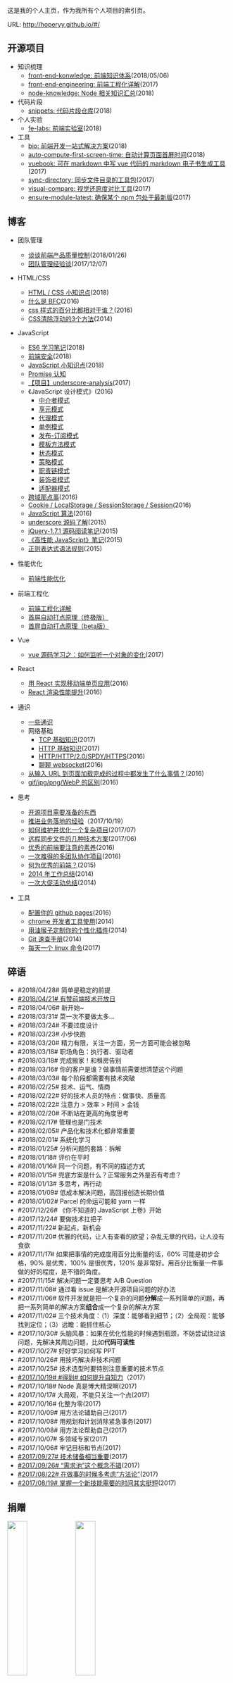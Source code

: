 这是我的个人主页，作为我所有个人项目的索引页。

URL: http://hoperyy.github.io/#/

## 开源项目

+   知识梳理
    +   [front-end-konwledge: 前端知识体系](https://github.com/hoperyy/front-end-knowledge)(2018/05/06)
    +   [front-end-engineering: 前端工程化详解](https://github.com/hoperyy/front-end-engineering)(2017)
    +   [node-knowledge: Node 相关知识汇总](https://github.com/hoperyy/node-knowledge)(2018)
+   代码片段
    +   [snippets: 代码片段仓库](https://hoperyy.github.io/snippets/#/)(2018)
+   个人实验
    +   [fe-labs: 前端实验室](https://hoperyy.github.io/fe-labs/#/)(2018)
+   工具
    +   [bio: 前端开发一站式解决方案](https://github.com/weidian-inc/bio-cli)(2018)
    +   [auto-compute-first-screen-time: 自动计算页面首屏时间](https://github.com/hoperyy/blog/issues/102)(2018)
    +   [vuebook: 可在 markdown 中写 vue 代码的 markdown 电子书生成工具](https://github.com/hoperyy/vue-markdown-book)(2017)
    +   [sync-directory: 同步文件目录的工具包](https://github.com/hoperyy/sync-directory)(2017)
    +   [visual-compare: 视觉还原度对比工具](https://github.com/hoperyy/visual-compare)(2017)
    +   [ensure-module-latest: 确保某个 npm 包处于最新版](https://github.com/hoperyy/ensure-module-latest)(2017)


## 博客

+   团队管理
    +   [谈谈前端产品质量控制](./docs/谈谈前端产品质量控制.md)(2018/01/26)
    +   [团队管理经验谈](./docs/团队管理经验谈.md)(2017/12/07)

+   HTML/CSS
    +   [HTML / CSS 小知识点](./docs/HTML+CSS小知识点.md)(2018)
    +   [什么是 BFC](./docs/什么是BFC.md)(2016)
    +   [css 样式的百分比都相对于谁？](./docs/css样式的百分比都相对于谁.md)(2016)
    +   [CSS清除浮动的3个方法](./docs/CSS清除浮动的3个方法.md)(2014)

+   JavaScript
    +   [ES6 学习笔记](./docs/ES6学习笔记.md)(2018)
    +   [前端安全](./docs/前端安全.md)(2018)
    +   [JavaScript 小知识点](./docs/JavaScript小知识点.md)(2018)
    +   [Promise 认知](./docs/Promise认知.md)
    +	[【项目】underscore-analysis](https://github.com/hoperyy/underscore-analysis)(2017)
    +   《JavaScript 设计模式》(2016)
        +   [中介者模式](./docs/《JavaScript设计模式》-中介者模式.md)
        +   [享元模式](./docs/《JavaScript设计模式》-享元模式.md)
        +   [代理模式](./docs/《JavaScript设计模式》-代理模式.md)
        +   [单例模式](./docs/《JavaScript设计模式》-单例模式.md)
        +   [发布-订阅模式](./docs/《JavaScript设计模式》-发布-订阅模式.md)
        +   [模板方法模式](./docs/《JavaScript设计模式》-模板方法模式.md)
        +   [状态模式](./docs/《JavaScript设计模式》-状态模式.md)
        +   [策略模式](./docs/《JavaScript设计模式》-策略模式.md)
        +   [职责链模式](./docs/《JavaScript设计模式》-职责链模式.md)
        +   [装饰者模式](./docs/《JavaScript设计模式》-装饰者模式.md)
        +   [适配器模式](./docs/《JavaScript设计模式》-适配器模式.md)
    +   [跨域那点事](./docs/跨域那点事.md)(2016)
    +   [Cookie / LocalStorage / SessionStorage / Session](./docs/Cookie-LocalStorage-SessionStorage-Session.md)(2016)
    +   [JavaScript 算法](./docs/JavaScript算法.md)(2016)
    +   [underscore 源码了解](./docs/underscore源码了解.md)(2015)
    +   [jQuery-1.7.1 源码阅读笔记](./docs/jQuery-1.7.1源码阅读笔记.md)(2015)
    +   [《高性能 JavaScript》笔记](./docs/《高性能JavaScript》笔记.md)(2015)
    +   [正则表达式语法规则](./docs/正则表达式语法规则.md)(2015)

+   性能优化

    +   [前端性能优化](./docs/前端性能优化.md)

+   前端工程化

    +   [前端工程化详解](https://github.com/hoperyy/front-end-engineering)
    +   [首屏自动打点原理（终极版）](./docs/首屏自动打点原理（终极版）.md)
    +   [首屏自动打点原理（beta版）](./docs/首屏自动打点原理（beta版）.md)

+   Vue
    +	[vue 源码学习之：如何监听一个对象的变化](./docs/vue源码学习之-如何监听一个对象的变化.md)(2017)

+   React
    +   [用 React 实现移动端单页应用](./docs/用React实现移动端单页应用.md)(2016)
    +   [React 渲染性能提升](./docs/React渲染性能提升.md)(2016)

+   通识
    +   [一些通识](./docs/一些通识.md)
    +   网络基础
        +   [TCP 基础知识](./docs/TCP.md)(2017)
        +   [HTTP 基础知识](./docs/HTTP基础知识.md)(2017)
        +   [HTTP/HTTP/2.0/SPDY/HTTPS](./docs/HTTP+HTTP+2.0+SPDY+HTTPS.md)(2016)
        +   [聊聊 websocket](./docs/聊聊websocket.md)(2016)
    +   [从输入 URL 到页面加载完成的过程中都发生了什么事情？](./docs/从输入URL到页面加载完成的过程中都发生了什么事情.md)(2016)
    +   [gif/jpg/png/WebP 的区别](./docs/gif+jpg+png+WebP的区别.md)(2016)

+   思考
    +   [开源项目需要准备的东西](./docs/开源项目需要准备的东西.md)
    +   [推进业务落地的经验](./docs/推进业务落地的经验.md)（2017/10/19）
    +   [如何维护并优化一个复杂项目](./docs/如何维护并优化一个复杂项目.md)(2017/07)
    +   [远程同步文件的几种技术方案](./docs/远程同步文件的几种技术方案.md)(2017/06)
    +   [优秀的前端要注意的素养](./docs/优秀的前端要注意的素养.md)(2016)
    +   [一次难得的多团队协作项目](./docs/一次难得的多团队协作项目.md)(2016)
    +   [何为优秀的前端？](./docs/何为优秀的前端.md)(2015)
    +   [2014 年工作总结](./docs/2014年工作总结.md)(2014)
    +   [一次大促活动总结](./docs/一次大促活动总结.md)(2014)

+   工具
    +   [配置你的 github pages](./docs/配置你的github-pages.md)(2016)
    +   [chrome 开发者工具使用](./docs/chrome开发者工具使用.md)(2014)
    +   [用油猴子定制你的个性化插件](./docs/用油猴子定制你的个性化插件.md)(2014)
    +   [Git 速查手册](./docs/Git速查手册.md)(2014)
    +   [每天一个 linux 命令](./docs/每天一个linux命令.md)(2017)

## 碎语
+   #2018/04/28# 简单是稳定的前提
+   [#2018/04/21# 有赞前端技术开放日](./docs/碎语-有赞前端技术开放日.md)
+   #2018/04/06# 新开始~
+   #2018/03/31# 菜一次不要做太多...
+   #2018/03/24# 不要过度设计
+   #2018/03/23# 小步快跑
+   #2018/03/20# 精力有限，关注一方面，另一方面可能会被忽略
+   #2018/03/18# 职场角色：执行者、驱动者
+   #2018/03/18# 完成搬家！和租房告别
+   #2018/03/16# 你的客户是谁？做事情前需要想清楚这个问题
+   #2018/03/03# 每个阶段都需要有技术突破
+   #2018/02/25# 技术、运气、情商
+   #2018/02/22# 好的技术人员的特点：做事快、质量高
+   #2018/02/22# 注意力 > 效率 > 时间 > 金钱
+   #2018/02/20# 不断站在更高的角度思考
+   #2018/02/17# 管理也是门技术
+   #2018/02/05# 产品化和技术化都非常重要
+   #2018/02/01# 系统化学习
+   #2018/01/25# 分析问题的套路：拆解
+   #2018/01/18# 评价在平时
+   #2018/01/16# 同一个问题，有不同的描述方式
+   #2018/01/15# 兜底方案是什么？正常服务之外是否有考虑？
+   #2018/01/13# 多思考，再行动
+   #2018/01/09# 低成本解决问题，高回报创造长期价值
+   #2018/01/02# Parcel 的命运可能和 yarn 一样
+   #2017/12/26# 《你不知道的 JavaScript 上卷》开始
+   #2017/12/24# 要做技术扛把子
+   #2017/11/22# 新起点，新机会
+   #2017/11/20# 优雅的代码，让人有查看的欲望；杂乱无章的代码，让人没有食欲
+   #2017/11/17# 如果把事情的完成度用百分比衡量的话，60% 可能是初步合格，90% 是优秀，100% 是很优秀，120% 是非常好。用百分比衡量一件事做的好的程度，是不错的角度。
+   #2017/11/15# 解决问题一定要思考 A/B Question
+   #2017/11/08# 通过看 issue 是解决开源项目问题的好办法
+   #2017/11/06# 软件开发就是把一个复杂的问题**分解**成一系列简单的问题，再把一系列简单的解决方案**组合**成一个复杂的解决方案
+   #2017/11/02# 三个技术角度：（1）深度：能够看到细节；（2）全局观：能够找到定位；（3）远瞻：能抓住核心
+   #2017/10/30# 头脑风暴：如果在优化性能的时候遇到瓶颈，不妨尝试绕过该问题，先解决其周边问题，比如**代码可读性**
+   #2017/10/27# 好好学习如何写 PPT
+   #2017/10/26# 用技巧解决非技术问题
+   #2017/10/25# 技术选型时要特别注意重要的技术节点
+   [#2017/10/19# #得到# 如何提升自知力](./docs/碎语-如何提升自知力.md)（2017）
+   #2017/10/18# Node 真是博大精深啊(2017)
+   #2017/10/17# 大局观，不能只关注一个点(2017)
+   #2017/10/16# 化整为零(2017)
+   #2017/10/09# 用方法论辅助自己(2017)
+   #2017/10/08# 用规划和计划消除紧急事务(2017)
+   #2017/10/08# 用方法论帮助自己(2017)
+   #2017/10/07# 多领域专家(2017)
+   #2017/10/06# 牢记目标和节点(2017)
+   [#2017/09/27# 技术储备相当重要](./docs/碎语-技术储备相当重要.md)(2017)
+   [#2017/09/26# “需求池”这个概念不错](./docs/碎语-“需求池”这个概念不错.md)(2017)
+   [#2017/08/22# 在做事的时候多考虑“方法论”](./docs/碎语-在做事的时候多考虑“方法论”.md)(2017)
+   [#2017/08/19# 掌握一个新技能需要的时间其实挺短](./docs/碎语-掌握一个新技能需要的时间其实挺短.md)(2017)

## 捐赠

<img width="30%;" src="https://user-images.githubusercontent.com/5757051/31874417-c1a6a338-b78e-11e7-929b-a13ca6c82dd1.png">
<img width="30%;" src="https://user-images.githubusercontent.com/5757051/31874477-0f3d3116-b78f-11e7-826a-7741639d6808.png">
